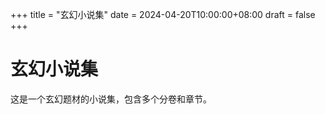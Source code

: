 +++
title = "玄幻小说集"
date = 2024-04-20T10:00:00+08:00
draft = false
+++

# 玄幻小说集

这是一个玄幻题材的小说集，包含多个分卷和章节。